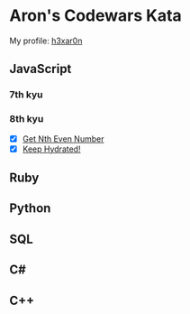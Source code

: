 # Aron's Codewars Kata

My profile: [h3xar0n](https://www.codewars.com/users/h3xar0n)

## JavaScript

### 7th kyu

### 8th kyu
-[x] [Get Nth Even Number](https://www.codewars.com/kata/5933a1f8552bc2750a0000ed)
-[x] [Keep Hydrated!](https://www.codewars.com/kata/582cb0224e56e068d800003c)

## Ruby

## Python

## SQL

## C#

## C++
